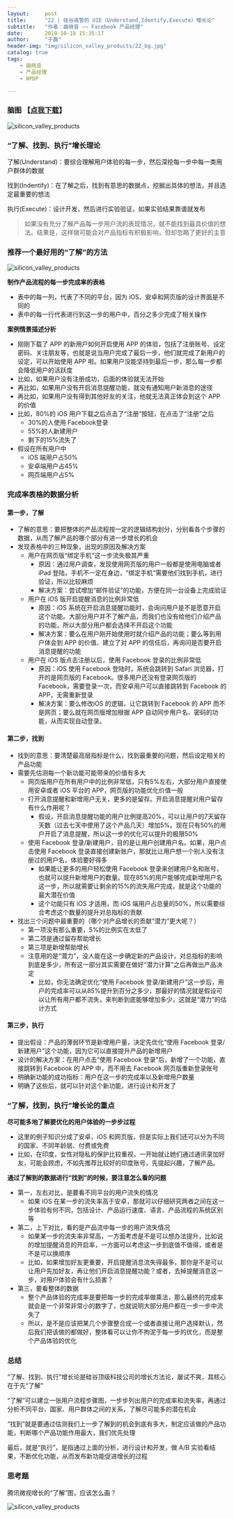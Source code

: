 ```yaml
---
layout:     post
title:      "22 | 硅谷高管的 UIE（Understand,Identify,Execute）增长论"
subtitle:   "作者：曲晓音 —— Facebook 产品经理"
date:       2018-10-18 15:35:17
author:     "于磊"
header-img: "img/silicon_valley_products/22_bg.jpg"
catalog: true
tags:
    - 曲晓音
    - 产品经理
    - NPDP

---
```




### 脑图 【[点我下载](https://github.com/yuleizhuai/resources/raw/master/management/NPDP/Silicon_valley_products/22UIEGrowth_theory.pdf)】

![silicon_valley_products](/img/silicon_valley_products/22UIEGrowth_theory.png)





### “了解、找到、执行”增长理论

了解(Understand)：要综合理解用户体验的每一步，然后深挖每一步中每一类用户群体的数据

找到(Indentify)：在了解之后，找到有意思的数据点，挖掘出具体的想法，并且选定最重要的想法

执行(Execute)：设计开发，然后进行实验验证，如果实验结果靠谱就发布

> 如果没有充分了解产品每一步用户流的表现情况，就不能找到最具价值的想法。结果是，这样做可能会对产品指标有积极影响，但却忽略了更好的主意



### 推荐一个最好用的“了解”的方法

![silicon_valley_products](/img/silicon_valley_products/22UIEGrowth_theory_table.png)

**制作产品流程的每一步完成率的表格**

- 表中的每一列，代表了不同的平台，因为 iOS、安卓和网页版的设计界面是不同的
- 表中的每一行代表进行到这一步的用户中，百分之多少完成了相关操作

**案例情景描述分析**

- 刚刚下载了 APP 的新用户如何开启使用 APP 的体验，包括了注册账号、设定密码、关注朋友等，也就是说当用户完成了最后一步，他们就完成了新用户的设定，可以开始使用 APP 啦。如果用户没能坚持到最后一步，那么每一步都会降低用户的活跃度
- 比如，如果用户没有注册成功，后面的体验就无法开始
- 再比如，如果用户没有开启消息提醒功能，就没有通知用户新消息的途径
- 再比如，如果用户没有得到其他好友的关注，他就无法真正体会到这个 APP 的价值
- 比如，80%的 iOS 用户下载之后点击了“注册”按钮，在点击了“注册”之后
  - 30%的人使用 Facebook登录
  - 55%的人新建用户
  - 剩下的15%流失了
- 假设在所有用户中
  - iOS 端用户占50%
  - 安卓端用户占45%
  - 网页端用户占5%



### 完成率表格的数据分析

#### 第一步，了解

- 了解的意思：要把整体的产品流程按一定的逻辑结构划分，分别看各个步骤的数据，从而了解产品的哪个部分有进一步增长的机会
- 发现表格中的三种现象，出现的原因及解决方案
  - 用户在网页版“绑定手机”这一步流失极其严重
    - 原因：通过用户调查，发现使用网页版的用户一般都是使用电脑或者 iPad 登陆，手机不一定在身边，“绑定手机”需要他们找到手机，进行验证，所以比较麻烦
    - 解决方案：尝试增加“邮件验证”的功能，方便在同一台设备上完成验证
  - 用户在 iOS 版开启提醒消息的比例非常低
    - 原因：iOS 系统在开启消息提醒功能时，会询问用户是不是愿意开启这个功能。大部分用户并不了解产品，而我们也没有给他们介绍产品的功能，所以大部分用户都会选择不开启这个功能
    - 解决方案：要么在用户刚开始使用时就介绍产品的功能；要么等到用户体会到 APP 的价值、建立了对 APP 的信任后，再询问是否要开启消息提醒的功能
  - 用户在 iOS 版点击注册以后，使用 Facebook 登录的比例非常低
    - 原因：iOS 使用 Facebook 登陆时，系统会跳转到 Safari 浏览器，打开的是网页版的 Facebook。很多用户还没有登录网页版的 Facebook，需要登录一次，而安卓用户可以直接跳转到 Facebook 的 APP，无需重新登录
    - 解决方案：要么修改iOS 的逻辑，让它跳转到 Facebook 的 APP 而不是网页；要么就在网页版增加根据 APP 自动同步用户名、密码的功能，从而实现自动登录。

#### 第二步，找到

- 找到的意思：要清楚最高层指标是什么，找到最重要的问题，然后设定相关的产品功能
- 需要先估测每一个新功能可能带来的价值有多大
  - 网页版用户在所有用户中的比例非常低，只有5%左右，大部分用户直接使用安卓或者 iOS 平台的 APP，网页版的功能优化价值一般
  - 打开消息提醒和新增用户无关，更多的是留存。开启消息提醒对用户留存有什么作用呢？
    - 假设，开启消息提醒功能的用户比例提高20%，可以让用户的7天留存天数（过去七天中使用了这个产品几天）增加5%。现在只有50%的用户开启了消息提醒，所以这一步的优化可以提升的极限50%
  - 使用 Facebook 登录/新建用户，目的是让用户创建用户名。如果，用户点击使用 Facebook 登录直接创建新账户，那就比让用户想一个别人没有注册过的用户名，体验要好得多
    - 如果能让更多的用户轻松使用 Facebook 登录来创建用户名和账号，也就可以提升新增用户的数量。现在85%的用户能够完成新增用户名这一步，所以就需要让剩余的15%的流失用户完成，就是这个功能的最大潜在价值
    - 这个功能只有 iOS 才适用，而 iOS 端用户占总量的50%，所以需要综合考虑这个数量的提升对总指标的贡献
- 找出三个问题中最重要的（哪个对产品增长的贡献“潜力”更大呢？）
  - 第一项没有那么重要，5%的比例实在太低了
  - 第二项是通过留存帮助增长
  - 第三项是新增帮助增长
  - 注意用的是“潜力”，没人能在这一步确定新的产品设计，对总指标的影响到底是多少，所有这一部分其实需要在做好“潜力计算”之后再做出产品决定
    - 比如，你无法确定优化“使用 Facebook 登录/新建用户”这一步后，用户的完成率可以从85%提升到百分之多少，那最好的情况就是假设可以让所有用户都不流失，来判断到底能够增加多少，这就是“潜力”的估计方式

#### 第三步，执行

- 提出假设：产品的薄弱环节是新增用户量，决定先优化“使用 Facebook 登录/新建用户”这个功能，因为它可以直接提升产品的新增用户
- 设计的解决方案：在用户点击“使用 Facebook 登录”后，新增了一个功能，直接跳转到 Facebook 的 APP 中，而不用去 Facebook 网页版重新登录账号
- 明确新功能的成功指标：用户在这一步的完成率以及新增用户数量
- 明确了这些后，就可以针对这个新功能，进行设计和开发了



### “了解，找到，执行”增长论的重点

**尽可能多地了解要优化的用户体验的一步步过程**

- 这里的例子知识分成了安卓，iOS 和网页版，但是实际上我们还可以分为不同的国家、不同年龄层、付费或免费
- 比如，在印度，女性对隐私的保护比较重视，一开始就让她们通过通讯录加好友，可能会顾虑，不如先推荐比较好的印度账号，先提起兴趣，了解产品。

**通过了解到的数据进行“找到”的时候，要注意怎么看的问题**

- 第一，左右对比，是要看不同平台的用户流失的情况
  - 如果 iOS 在某一步的流失率高于安卓，那就可以仔细研究两者之间在这一步体验有何不同，包括设计、产品运行速度、语言、产品流程的系统区别等
- 第二，上下对比，看的是产品流中每一步的用户流失情况
  - 如果某一步的流失率非常高，一方面考虑是不是可以想办法提升，比如说的增加提醒消息的开启率，一方面可以考虑这一步到底值不值得，或者是不是可以换顺序
  - 比如，如果增加好友更重要，开启提醒消息流失得最多，那你是不是可以让用户先加好友，再让他们开启消息提醒功能？或者，去掉提醒消息这一步，对用户体验会有什么损害？
- 第三，要看整体的数据
  - 整个产品体验的完成率是要把每一步的完成率做乘法，那么最终的完成率就会是一个非常非常小的数字了，也就说明大部分用户都在一步一步中流失了
  - 所以，是不是应该把某几个步骤整合成一个或者直接让用户选择默认，然后我们把该做的都做好，整体看可以让你不拘泥于每一步的优化，而是整个产品体验的优化



### 总结

“了解、找到、执行”增长论是硅谷顶级科技公司的增长方法论，屡试不爽，其核心在于先“了解”

“了解”可以建立一张用户流程步骤图，一步步列出用户的完成率和流失率，再通过分析不同平台、国家、用户群体之间的关系，了解尽可能多的潜在机会

“找到”就是要通过估测我们上一步了解到的机会到底有多大，制定应该做的产品功能，判断哪个产品功能作用最大，我们优先处理

最后，就是“执行”，是指通过上面的分析，进行设计和开发，做 A/B 实验看结果，不断优化功能，从而发布新功能促进增长的过程



### 思考题

腾讯微视增长的“了解”图，应该怎么画？





![silicon_valley_products](/img/silicon_valley_products/share.jpeg)









































